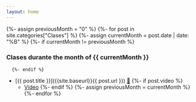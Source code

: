 ```yaml
---
layout: home
---
```


  {%- assign previousMonth = "0" %}
  {%- for post in site.categories["Clases"] %}
     {%- assign currentMonth = post.date | date: "%B" %}
      {%- if currentMonth != previousMonth %}

### Clases durante the month of {{ currentMonth }}

      {%- endif %}
* [{{ post.title }}]({{site.baseurl}}{{ post.url }})  [📝]({{site.organization.master}}/{{post.path}})
  {%- if post.video %} 
  * [Vídeo]({{post.video}}) 
  {%- endif %}
      {%- assign previousMonth = currentMonth %}
  {%- endfor %}

